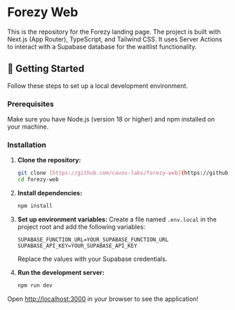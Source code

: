 # Forezy Web

This is the repository for the Forezy landing page. The project is built with Next.js (App Router), TypeScript, and Tailwind CSS. It uses Server Actions to interact with a Supabase database for the waitlist functionality.

## 🚀 Getting Started

Follow these steps to set up a local development environment.

### Prerequisites

Make sure you have Node.js (version 18 or higher) and npm installed on your machine.

### Installation

1.  **Clone the repository:**
    ```bash
    git clone [https://github.com/cavos-labs/forezy-web](https://github.com/cavos-labs/forezy-web)
    cd forezy-web
    ```

2.  **Install dependencies:**
    ```bash
    npm install
    ```

3.  **Set up environment variables:**
    Create a file named `.env.local` in the project root and add the following variables:

    ```env
    SUPABASE_FUNCTION_URL=YOUR_SUPABASE_FUNCTION_URL
    SUPABASE_API_KEY=YOUR_SUPABASE_API_KEY
    ```

    Replace the values with your Supabase credentials.

4.  **Run the development server:**
    ```bash
    npm run dev
    ```

Open [http://localhost:3000](http://localhost:3000) in your browser to see the application!

